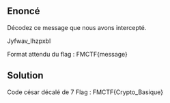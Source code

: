 ## Enoncé
Décodez ce message que nous avons intercepté.

Jyfwav_Ihzpxbl

Format attendu du flag : FMCTF{message}

## Solution
Code césar décalé de 7
Flag : FMCTF{Crypto_Basique}
